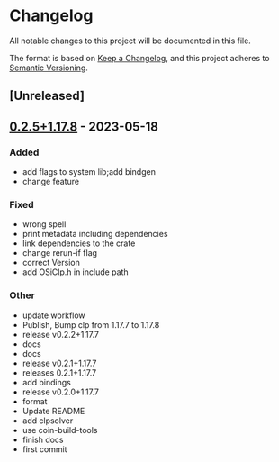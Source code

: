 # Changelog
All notable changes to this project will be documented in this file.

The format is based on [Keep a Changelog](https://keepachangelog.com/en/1.0.0/),
and this project adheres to [Semantic Versioning](https://semver.org/spec/v2.0.0.html).

## [Unreleased]

## [0.2.5+1.17.8](https://github.com/Maroon502/clp-src/compare/v0.2.4+1.17.8...v0.2.5+1.17.8) - 2023-05-18

### Added
- add flags to system lib;add bindgen
- change feature

### Fixed
- wrong spell
- print metadata including dependencies
- link dependencies to the crate
- change rerun-if flag
- correct Version
- add OSiClp.h in include path

### Other
- update workflow
- Publish, Bump clp from 1.17.7 to 1.17.8
- release v0.2.2+1.17.7
- docs
- docs
- release v0.2.1+1.17.7
- releases 0.2.1+1.17.7
- add bindings
- release v0.2.0+1.17.7
- format
- Update README
- add clpsolver
- use coin-build-tools
- finish docs
- first commit
